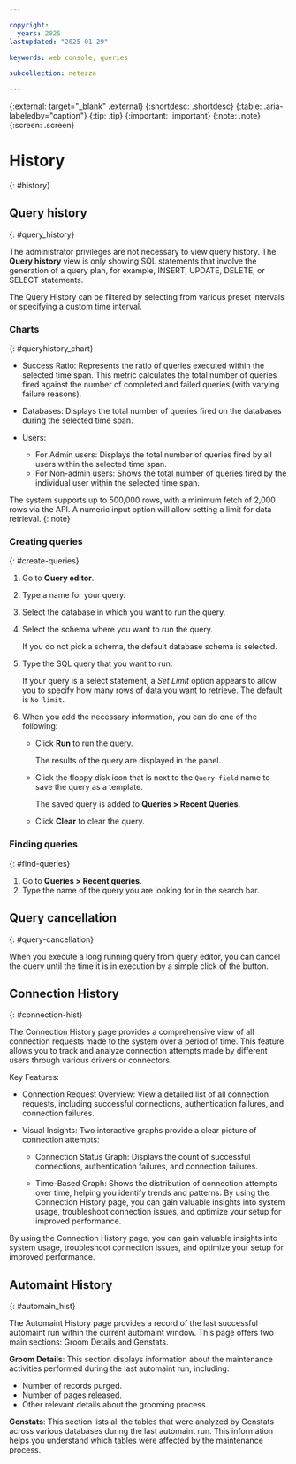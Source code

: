 ```yaml
---

copyright:
  years: 2025
lastupdated: "2025-01-29"

keywords: web console, queries

subcollection: netezza

---
```


{:external: target="_blank" .external}
{:shortdesc: .shortdesc}
{:table: .aria-labeledby="caption"}
{:tip: .tip}
{:important: .important}
{:note: .note}
{:screen: .screen}

# History
{: #history}

## Query history
{: #query_history}

The administrator privileges are not necessary to view query history. The **Query history** view is only showing SQL statements that involve the generation of a query plan, for example, INSERT, UPDATE, DELETE, or SELECT statements.

The Query History can be filtered by selecting from various preset intervals or specifying a custom time interval.

### Charts
{: #queryhistory_chart}

- Success Ratio: Represents the ratio of queries executed within the selected time span. This metric calculates the total number of queries fired against the number of completed and failed queries (with varying failure reasons).
- Databases: Displays the total number of queries fired on the databases during the selected time span.
- Users:

   - For Admin users: Displays the total number of queries fired by all users within the selected time span.
   - For Non-admin users: Shows the total number of queries fired by the individual user within the selected time span.

The system supports up to 500,000 rows, with a minimum fetch of 2,000 rows via the API. A numeric input option will allow setting a limit for data retrieval.
{: note}

### Creating queries
{: #create-queries}

1. Go to **Query editor**.
1. Type a name for your query.
1. Select the database in which you want to run the query.
1. Select the schema where you want to run the query.

   If you do not pick a schema, the default database schema is selected.

1. Type the SQL query that you want to run.

   If your query is a select statement, a *Set Limit* option appears to allow you to specify how many rows of data you want to retrieve. The default is `No limit`.

1. When you add the necessary information, you can do one of the following:

   - Click **Run** to run the query.

     The results of the query are displayed in the panel.

   - Click the floppy disk icon that is next to the `Query field` name to save the query as a template.

     The saved query is added to **Queries > Recent Queries**.

   - Click **Clear** to clear the query.

### Finding queries
{: #find-queries}

1. Go to **Queries > Recent queries**.
1. Type the name of the query you are looking for in the search bar.






## Query cancellation
{: #query-cancellation}

When you execute a long running query from query editor, you can cancel the query until the time it is in execution by a simple click of the button.


## Connection History
{: #connection-hist}

The Connection History page provides a comprehensive view of all connection requests made to the system over a period of time. This feature allows you to track and analyze connection attempts made by different users through various drivers or connectors.

Key Features:

- Connection Request Overview: View a detailed list of all connection requests, including successful connections, authentication failures, and connection failures.

- Visual Insights: Two interactive graphs provide a clear picture of connection attempts:

   - Connection Status Graph: Displays the count of successful connections, authentication failures, and connection failures.

   - Time-Based Graph: Shows the distribution of connection attempts over time, helping you identify trends and patterns. By using the Connection History page, you can gain valuable insights into system usage, troubleshoot connection issues, and optimize your setup for improved performance.

By using the Connection History page, you can gain valuable insights into system usage, troubleshoot connection issues, and optimize your setup for improved performance.

## Automaint History
{: #automain_hist}

The Automaint History page provides a record of the last successful automaint run within the current automaint window. This page offers two main sections: Groom Details and Genstats.

**Groom Details**: This section displays information about the maintenance activities performed during the last automaint run, including:

- Number of records purged.
- Number of pages released.
- Other relevant details about the grooming process.

**Genstats**: This section lists all the tables that were analyzed by Genstats across various databases during the last automaint run. This information helps you understand which tables were affected by the maintenance process.
